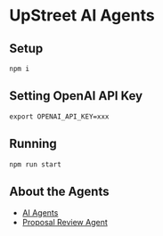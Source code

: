 # UpStreet AI Agents

## Setup

```
npm i
```

## Setting OpenAI API Key
```
export OPENAI_API_KEY=xxx
```

## Running

```
npm run start
```

## About the Agents
- [AI Agents](https://github.com/vinny-888/upstreet-map/wiki/AI-Agents)
- [Proposal Review Agent](https://github.com/vinny-888/upstreet-map/wiki)